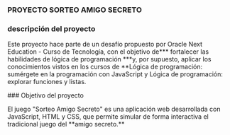 ### PROYECTO SORTEO AMIGO SECRETO

### descripción del proyecto
<P>
Este proyecto hace parte de un desafío propuesto por Oracle Next Education - Curso de Tecnología, con el objetivo de*** fortalecer las habilidades de lógica de programación ***y, por supuesto, aplicar los conocimientos vistos en los cursos de **Lógica de programación: sumérgete en la programación con JavaScript y Lógica de programación: explorar funciones y listas.
</P>
### Objetivo del proyecto
<p>
El juego "Sorteo Amigo Secreto" es una aplicación web desarrollada con JavaScript, HTML y CSS, que permite simular de forma interactiva el tradicional juego del **amigo secreto.**
</p>
